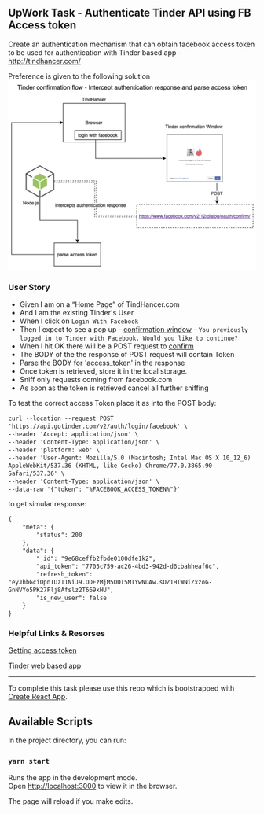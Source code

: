 ## UpWork Task - Authenticate Tinder API using FB Access token

Create an authentication mechanism that can obtain facebook access token to be used for authentication with Tinder based app - http://tindhancer.com/

Preference is given to the following solution
![image](diagram_1.png)

### User Story

- Given I am on a “Home Page” of TindHancer.com
- And I am the existing Tinder's User
- When I click on `Login With Facebook`
- Then I expect to see a pop up - [confirmation window](https://www.facebook.com/v2.6/dialog/oauth?redirect_uri=fb464891386855067%3A%2F%2Fauthorize%2F&scope=user_birthday%2Cuser_photos%2Cuser_education_history%2Cemail%2Cuser_relationship_details%2Cuser_friends%2Cuser_work_history%2Cuser_likes&response_type=token%2Csigned_request&client_id=464891386855067&ret=login&fallback_redirect_uri=221e1158-f2e9-1452-1a05-8983f99f7d6e&ext=1556057433&hash=Aea6jWwMP_tDMQ9y) - `You previously logged in to Tinder with Facebook. Would you like to continue?`
- When I hit OK there will be a POST request to [confirm](https://www.facebook.com/v2.9/dialog/oauth/confirm/)
- The BODY of the the response of POST request will contain Token 
- Parse the BODY for 'access_token' in the response
- Once token is retrieved, store it in the local storage.
- Sniff only requests coming from facebook.com 
- As soon as the token is retrieved cancel all further sniffing

To test the correct access Token place it as into the POST body:

```
curl --location --request POST 'https://api.gotinder.com/v2/auth/login/facebook' \
--header 'Accept: application/json' \
--header 'Content-Type: application/json' \
--header 'platform: web' \
--header 'User-Agent: Mozilla/5.0 (Macintosh; Intel Mac OS X 10_12_6) AppleWebKit/537.36 (KHTML, like Gecko) Chrome/77.0.3865.90 Safari/537.36' \
--header 'Content-Type: application/json' \
--data-raw '{"token": "%FACEBOOK_ACCESS_TOKEN%"}'
```

to get simular response:

```
{
    "meta": {
        "status": 200
    },
    "data": {
        "_id": "9e68ceffb2fbde0100dfe1k2",
        "api_token": "7705c759-ac26-4bd3-942d-d6cbahheaf6c",
        "refresh_token": "eyJhbGciOpnIUzI1NiJ9.ODEzMjM5ODI5MTYwNDAw.sOZ1HTWNiZxzoG-GnNVYo5PK27Flj8Afslz2T669kHU",
        "is_new_user": false
    }
}
```

### Helpful Links & Resorses

[Getting access token](https://gist.github.com/taseppa/66fc7239c66ef285ecb28b400b556938)

[Tinder web based app](https://tinder.com/)

---

To complete this task please use this repo which is bootstrapped with [Create React App](https://github.com/facebook/create-react-app).

## Available Scripts

In the project directory, you can run:

### `yarn start`

Runs the app in the development mode.<br />
Open [http://localhost:3000](http://localhost:3000) to view it in the browser.

The page will reload if you make edits.

